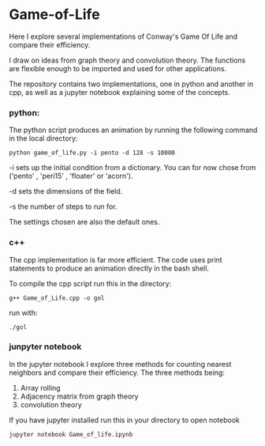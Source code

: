 

# Game-of-Life
Here I explore several implementations of Conway's Game Of Life and compare their efficiency.

I draw on ideas from graph theory and convolution theory. The functions are flexible enough to
be imported and used for other applications.

The repository contains two implementations, one in python and another in cpp, as well as a jupyter notebook explaining some of the concepts.

### python:

The python script produces an animation by running the following command in the local directory:


```console
python game_of_life.py -i pento -d 128 -s 10000

```
-i sets up the initial condition from a dictionary. You can for now chose from ('pento' , 'peri15' , 'floater' or 'acorn'). 

-d sets the dimensions of the field.

-s the number of steps to run for. 

The settings chosen are also the default ones.

### c++

The cpp implementation is far more efficient. The code uses print statements to produce an animation directly in the bash shell.

To compile the cpp script run this in the directory:

```console
g++ Game_of_Life.cpp -o gol
```

run with:

```console
./gol

```

### junpyter notebook
In the jupyter notebook I explore three methods for counting nearest neighbors and compare their efficiency. 
The three methods being:

<ol>
  <li>Array rolling</li>
  <li>Adjacency matrix from graph theory </li>
  <li>convolution theory</li>
</ol> 

If you have jupyter installed run this in your directory to open notebook

```console
jupyter notebook Game_of_life.ipynb 
```


